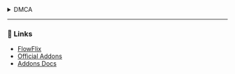 <details>
 <summary>DMCA</summary>
 Flowflix DMCA

Flowflix, including its mobile application and website, operates in full compliance with all applicable copyright laws, including the Digital Millennium Copyright Act (DMCA). Flowflix provides a platform that enables the use of third-party extensions developed independently by external developers. These third-party extensions are offered “as-is” and Flowflix has no control over their code, functionality, or content.

Flowflix does not endorse, modify, or create the content provided by these third-party extensions, and any copyright infringement claims related to their content are outside of Flowflix’s control. Users are responsible for their own compliance with copyright laws and for reporting any alleged infringements through the appropriate channels, such as the hosting platform (e.g., GitHub) where the extensions reside.

Flowflix is committed to cooperating in good faith with copyright holders and will respond to legitimate concerns within the scope of its platform. However, Flowflix cannot be held liable for any alleged copyright infringement arising from the use of third-party extensions. The platform merely facilitates access to independent extensions and does not assume responsibility for their content or legality.

By using Flowflix, users acknowledge that third-party extensions are developed independently, and any issues concerning copyright violations should be addressed directly to the respective developers or hosting platforms. Flowflix remains dedicated to lawful operation, responsible platform management, and cooperation with copyright holders where feasible.
</details>

---

### 🔗 Links

- [FlowFlix](https://github.com/FlowFlix/FlowFlix)
- [Official Addons](https://github.com/FlowFlix/FlowFlix-Official_addons)
- [Addons Docs](https://github.com/FlowFlix/FlowFlix-Addon_docs)
